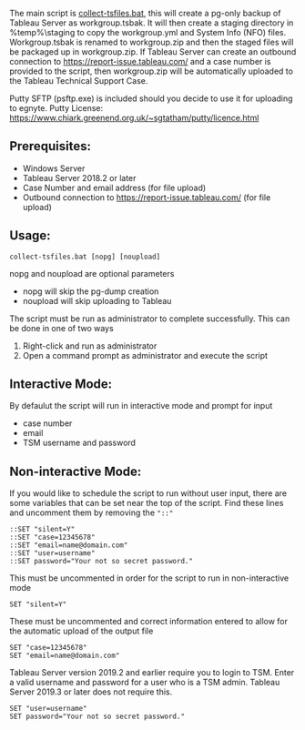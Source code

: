 The main script is [collect-tsfiles.bat](https://github.com/TLarson-Tableau/get-deploymentreview-files/blob/master/get-drfiles.bat), this will create a pg-only backup of Tableau Server as workgroup.tsbak. It will then create a staging directory in %temp%\staging to copy the workgroup.yml and System Info (NFO) files. Workgroup.tsbak is renamed to workgroup.zip and then the staged files will be packaged up in workgroup.zip. If Tableau Server can create an outbound connection to https://report-issue.tableau.com/ and a case number is provided to the script, then workgroup.zip will be automatically uploaded to the Tableau Technical Support Case.

Putty SFTP (psftp.exe) is included should you decide to use it for uploading to egnyte.
Putty License: https://www.chiark.greenend.org.uk/~sgtatham/putty/licence.html

## Prerequisites:
- Windows Server
- Tableau Server 2018.2 or later
- Case Number and email address (for file upload)
- Outbound connection to https://report-issue.tableau.com/ (for file upload)

## Usage:
```
collect-tsfiles.bat [nopg] [noupload]
```

nopg and noupload are optional parameters
- nopg will skip the pg-dump creation
- noupload will skip uploading to Tableau

The script must be run as administrator to complete successfully.
This can be done in one of two ways
  1. Right-click and run as administrator
  2. Open a command prompt as administrator and execute the script

## Interactive Mode:
By defaulut the script will run in interactive mode and prompt for input
- case number
- email
- TSM username and password

## Non-interactive Mode:
If you would like to schedule the script to run without user input, there are some variables that can be set near the top of the script.
Find these lines and uncomment them by removing the `"::"`
```
::SET "silent=Y"
::SET "case=12345678"
::SET "email=name@domain.com"
::SET "user=username"
::SET password="Your not so secret password."
```
 
This must be uncommented in order for the script to run in non-interactive mode
```
SET "silent=Y"
```

These must be uncommented and correct information entered to allow for the automatic upload of the output file
```
SET "case=12345678"
SET "email=name@domain.com"
```

Tableau Server version 2019.2 and earlier require you to login to TSM. Enter a valid username and password for a user who is a TSM admin. Tableau Server 2019.3 or later does not require this.
```
SET "user=username"
SET password="Your not so secret password."
```
